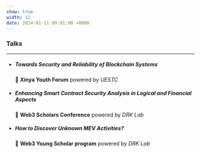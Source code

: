 ```yaml
---
show: true
width: 12
date: 2024-01-11 00:01:00 +0800
---
```


<div class="p-4">
    <h3 class="mt-4">Talks</h3>
    <hr />
    <ul class="list-unstyled ms-3">
    <li class="mb-4">
        <h5 class="mb-1">Towards Security and Reliability of Blockchain Systems</h5>
        <p class="text-muted mb-1">📍 <strong>Xinya Youth Forum</strong> powered by <em>UESTC</em></p>
    </li>
    <li class="mb-4">
        <h5 class="mb-1">Enhancing Smart Contract Security Analysis in Logical and Financial Aspects</h5>
        <p class="text-muted mb-1">📍 <strong>Web3 Scholars Conference</strong> powered by <em>DRK Lab</em></p>
    </li>
    <li class="mb-4">
        <h5 class="mb-1">How to Discover Unknown MEV Activities?</h5>
        <p class="text-muted mb-1">📍 <strong>Web3 Young Scholar program</strong> powered by <em>DRK Lab</em></p>
    </li>
    </ul>
</div>
